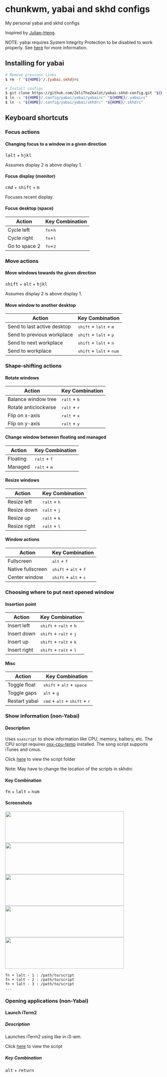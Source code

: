 # chunkwm, yabai and skhd configs
My personal yabai and skhd configs

Inspired by [Julian-Heng](https://github.com/Julian-Heng/chunkwm-yabai-config).

NOTE: yabai requires System Integrity Protection to be disabled to work properly. See [here](https://github.com/koekeishiya/yabai/wiki/Disabling-System-Integrity-Protection) for more information.


## Installing for yabai
```sh
# Remove previous links
$ rm -f "${HOME}"/.{yabai,skhd}rc

# Install configs
$ git clone https://github.com/ZeliTheZealot/yabai-skhd-config.git "${HOME}"/.config/yabai
$ ln -s "${HOME}/.config/yabai/yabai/yabairc" "${HOME}/.yabairc"
$ ln -s "${HOME}/.config/yabai/yabai/skhdrc" "${HOME}/.skhdrc"
```

## Keyboard shortcuts
### Focus actions
#### Changing focus to a window in a given direction
<kbd>lalt</kbd> + <kbd>hjkl</kbd>

Assumes display 2 is above display 1.

#### Focus display (monitor)
<kbd>cmd</kbd> + <kbd>shift</kbd> + <kbd>m</kbd>

Focuses recent display.

#### Focus desktop (space)
| Action          | Key Combination           |
|-----------------|---------------------------|
| Cycle left      | <kbd>fn</kbd>+<kbd>h</kbd>|
| Cycle right     | <kbd>fn</kbd>+<kbd>l</kbd>|
| Go to space 2   | <kbd>fn</kbd>+<kbd>2</kbd>|

### Move actions

#### Move windows towards the given direction
<kbd>shift</kbd> + <kbd>alt</kbd> + <kbd>hjkl</kbd>

Assumes display 2 is above display 1.

#### Move window to another desktop

| Action                      | Key Combination                                    |
|-----------------------------|----------------------------------------------------|
| Send to last active desktop | <kbd>shift</kbd> + <kbd>lalt</kbd> + <kbd>m</kbd>   |
| Send to previous workplace  | <kbd>shift</kbd> + <kbd>lalt</kbd> + <kbd>p</kbd>   |
| Send to next workplace      | <kbd>shift</kbd> + <kbd>lalt</kbd> + <kbd>n</kbd>   |
| Send to workplace           | <kbd>shift</kbd> + <kbd>lalt</kbd> + <kbd>num</kbd> |

### Shape-shifting actions

#### Rotate windows

| Action               | Key Combination                                  |
|----------------------|--------------------------------------------------|
| Balance window tree  | <kbd>ralt</kbd> + <kbd>b</kbd>                   |
| Rotate anticlockwise | <kbd>ralt</kbd> + <kbd>r</kbd>                   |
| Flip on x-axis       | <kbd>ralt</kbd> + <kbd>x</kbd>                   |
| Flip on y-axis       | <kbd>ralt</kbd> + <kbd>y</kbd>                   |

#### Change window between floating and managed

| Action           | Key Combination                   |
|------------------|-----------------------------------|
| Floating         | <kbd>ralt</kbd> + <kbd>f</kbd>    |
| Managed          | <kbd>ralt</kbd> + <kbd>m</kbd>    |

#### Resize windows

| Action       | Key Combination                                  |
|--------------|--------------------------------------------------|
| Resize left  | <kbd>ralt</kbd> + <kbd>h</kbd> |
| Resize down  | <kbd>ralt</kbd> + <kbd>j</kbd> |
| Resize up    | <kbd>ralt</kbd> + <kbd>k</kbd> |
| Resize right | <kbd>ralt</kbd> + <kbd>l</kbd> |

#### Window actions

| Action            | Key Combination                                  |
|-------------------|--------------------------------------------------|
| Fullscreen        | <kbd>alt</kbd>  + <kbd>f</kbd>                   |
| Native fullscreen | <kbd>shift</kbd> + <kbd>alt</kbd> + <kbd>f</kbd> |
| Center window     | <kbd>shift</kbd> + <kbd>alt</kbd> + <kbd>c</kbd> |

### Choosing where to put next opened window

#### Insertion point

| Action                       | Key Combination                                                     |
|------------------------------|---------------------------------------------------------------------|
| Insert left                  | <kbd>shift</kbd> + <kbd>ralt</kbd> + <kbd>h</kbd> |
| Insert down                  | <kbd>shift</kbd> + <kbd>ralt</kbd> + <kbd>j</kbd> |
| Insert up                    | <kbd>shift</kbd> + <kbd>ralt</kbd> + <kbd>k</kbd> |
| Insert right                 | <kbd>shift</kbd> + <kbd>ralt</kbd> + <kbd>l</kbd> |

#### Misc

| Action          | Key Combination                                                     |
|-----------------|---------------------------------------------------------------------|
| Toggle float    | <kbd>shift</kbd> + <kbd>alt</kbd> + <kbd>space</kbd>                |
| Toggle gaps     | <kbd>alt</kbd> + <kbd>g</kbd>                    |
| Restart yabai   | <kbd>cmd</kbd> + <kbd>alt</kbd> + <kbd>shift</kbd> + <kbd>r</kbd> |

### Show information (non-Yabai)
#### Description
Uses `osascript` to show information like CPU, memory, battery, etc. The CPU script requires [osx-cpu-temp](https://github.com/lavoiesl/osx-cpu-temp) installed. The song script supports iTunes and cmus.

Click [here](scripts) to view the script folder

Note: May have to change the location of the scripts in skhdrc

#### Key Combination
<kbd>fn</kbd> + <kbd>lalt</kbd> + <kbd>num</kbd>

#### Screenshots
<img width="382" height="101" src="screenshots/cpu.png?raw=true"><img width="382" height="101" src="screenshots/mem.png?raw=true">
<img width="382" height="101" src="screenshots/bat.png?raw=true"><img width="382" height="101" src="screenshots/disk.png?raw=true">
<img width="382" height="101" src="screenshots/song.png?raw=true">

```
fn + lalt - 1 : /path/to/script
fn + lalt - 2 : /path/to/script
fn + lalt - 3 : /path/to/script
...
```

### Opening applications (non-Yabai)
#### Launch iTerm2
##### Description
Launches iTerm2 using like in i3-wm.

Click [here](scripts/open_iterm2.sh) to view the script

##### Key Combination
<kbd>alt</kbd> + <kbd>return</kbd>
